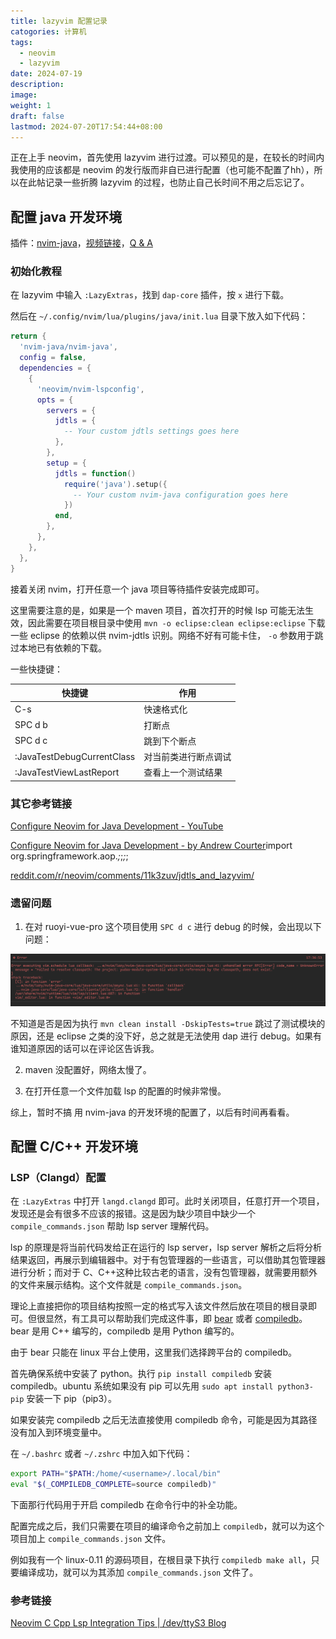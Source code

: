 ```yaml
---
title: lazyvim 配置记录
catogories: 计算机
tags:
  - neovim
  - lazyvim
date: 2024-07-19
description: 
image: 
weight: 1
draft: false
lastmod: 2024-07-20T17:54:44+08:00
---
```


正在上手 neovim，首先使用 lazyvim 进行过渡。可以预见的是，在较长的时间内我使用的应该都是 neovim 的发行版而非自已进行配置（也可能不配置了hh），所以在此帖记录一些折腾 lazyvim 的过程，也防止自己长时间不用之后忘记了。

## 配置 java 开发环境

插件：[nvim-java](https://github.com/nvim-java/nvim-java/wiki/Lazyvim)，[视频链接](https://www.youtube.com/watch?v=CXv0WUX_E_Q&list=PL-8OUPYQITXYBtr76njke25F452xJWcQT)，[Q & A](https://github.com/nvim-java/nvim-java/wiki/Q-&-A)

### 初始化教程

在 lazyvim 中输入 `:LazyExtras`，找到 `dap-core` 插件，按 `x` 进行下载。

然后在 `~/.config/nvim/lua/plugins/java/init.lua` 目录下放入如下代码：
```lua
return {
  'nvim-java/nvim-java',
  config = false,
  dependencies = {
    {
      'neovim/nvim-lspconfig',
      opts = {
        servers = {
          jdtls = {
            -- Your custom jdtls settings goes here
          },
        },
        setup = {
          jdtls = function()
            require('java').setup({
              -- Your custom nvim-java configuration goes here
            })
          end,
        },
      },
    },
  },
}
```
接着关闭 nvim，打开任意一个 java 项目等待插件安装完成即可。

这里需要注意的是，如果是一个 maven 项目，首次打开的时候 lsp 可能无法生效，因此需要在项目根目录中使用 `mvn -o eclipse:clean eclipse:eclipse` 下载一些 eclipse 的依赖以供 nvim-jdtls 识别。网络不好有可能卡住， `-o` 参数用于跳过本地已有依赖的下载。

一些快捷键：

| 快捷键                        | 作用         |
| -------------------------- | ---------- |
| C-s                        | 快速格式化      |
| SPC d b                    | 打断点        |
| SPC d c                    | 跳到下个断点     |
| :JavaTestDebugCurrentClass | 对当前类进行断点调试 |
| :JavaTestViewLastReport    | 查看上一个测试结果  |

### 其它参考链接
[Configure Neovim for Java Development - YouTube](https://www.youtube.com/watch?v=C7juSZsM2Fg)

[Configure Neovim for Java Development - by Andrew Courter](https://andrewcourter.substack.com/p/configure-neovim-for-java-development)import org.springframework.aop.*;*;*;*;

[reddit.com/r/neovim/comments/11k3zuv/jdtls\_and\_lazyvim/](https://www.reddit.com/r/neovim/comments/11k3zuv/jdtls_and_lazyvim/)

### 遗留问题

1. 在对 ruoyi-vue-pro 这个项目使用 `SPC d c` 进行 debug 的时候，会出现以下问题：

![image.png](https://raw.githubusercontent.com/oLd-Y/PicGoPictures/main/20240720173703.png)

不知道是否是因为执行 `mvn clean install -DskipTests=true` 跳过了测试模块的原因，还是 eclipse 之类的没下好，总之就是无法使用 dap 进行 debug。如果有谁知道原因的话可以在评论区告诉我。

2. maven 没配置好，网络太慢了。

3. 在打开任意一个文件加载 lsp 的配置的时候非常慢。

综上，暂时不搞 用 nvim-java 的开发环境的配置了，以后有时间再看看。

## 配置 C/C++ 开发环境

### LSP（Clangd）配置

在 `:LazyExtras` 中打开 `langd.clangd` 即可。此时关闭项目，任意打开一个项目，发现还是会有很多不应该的报错。这是因为缺少项目中缺少一个 `compile_commands.json` 帮助 lsp server 理解代码。

lsp 的原理是将当前代码发给正在运行的 lsp server，lsp server 解析之后将分析结果返回，再展示到编辑器中。对于有包管理器的一些语言，可以借助其包管理器进行分析；而对于 C、C++这种比较古老的语言，没有包管理器，就需要用额外的文件来展示结构。这个文件就是 `compile_commands.json`。

理论上直接把你的项目结构按照一定的格式写入该文件然后放在项目的根目录即可。但很显然，有工具可以帮助我们完成这件事，即 [bear](https://github.com/rizsotto/Bear) 或者 [compiledb](https://github.com/nickdiego/compiledb)。bear 是用 C++ 编写的，compiledb 是用 Python 编写的。

由于 bear 只能在 linux 平台上使用，这里我们选择跨平台的 compiledb。

首先确保系统中安装了 python。执行 `pip install compiledb` 安装 compiledb。ubuntu 系统如果没有 pip 可以先用 `sudo apt install python3-pip` 安装一下 pip（pip3）。

如果安装完 compiledb 之后无法直接使用 compiledb 命令，可能是因为其路径没有加入到环境变量中。

在 `~/.bashrc` 或者 `~/.zshrc` 中加入如下代码：
```sh
export PATH="$PATH:/home/<username>/.local/bin"
eval "$(_COMPILEDB_COMPLETE=source compiledb)"
```

下面那行代码用于开启 compiledb 在命令行中的补全功能。

配置完成之后，我们只需要在项目的编译命令之前加上 `compiledb`，就可以为这个项目加上 `compile_commands.json` 文件。

例如我有一个 linux-0.11 的源码项目，在根目录下执行 `compiledb make all`，只要编译成功，就可以为其添加 `compile_commands.json` 文件了。

### 参考链接

[Neovim C Cpp Lsp Integration Tips | /dev/ttyS3 Blog](https://ttys3.dev/blog/neovim-c-cpp-lsp-integration-tips)
